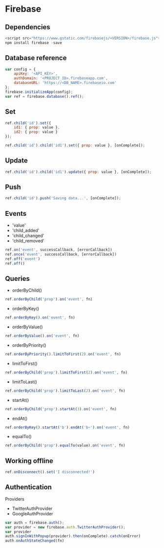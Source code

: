 # Firebase

## Dependencies
```javascript
<script src="https://www.gstatic.com/firebasejs/<VERSION>/firebase.js"></script>
npm install firebase -save
```
## Database reference
```javascript
var config = {
    apiKey: '<API_KEY>',
    authDomain: '<PROJECT_ID>.firebaseapp.com',
    databaseURL: 'https://<DB_NAME>.firebaseio.com'
};
firebase.initializeApp(config);
var ref = firebase.database().ref();
```
## Set
```javascript
ref.child('id').set({
    id1: { prop: value },
    id2: { prop: value }
});
```
```javascript
ref.child('id').child('id1').set({ prop: value }, [onComplete]);
```
## Update
```javascript
ref.child('id').child('id1').update({ prop: value }, [onComplete]);
```
## Push
```javascript
ref.child('id').push('Saving data...', [onComplete]);
```
## Events
- 'value'
- 'child_added'
- 'child_changed'
- 'child_removed'
```javascript
ref.on('event', successCallback, [errorCallback])
ref.once('event', successCallback, [errorCallback])
ref.off('event')
ref.off()
```
## Queries
- orderByChild()
```javascript
ref.orderByChild('prop').on('event', fn)
```
- orderByKey()
```javascript
ref.orderByKey().on('event', fn)
```
- orderByValue()
```javascript
ref.orderByValue().on('event', fn)
```
- orderByPriority()
```javascript
ref.orderByPriority().limitToFirst(2).on('event', fn)
```
- limitToFirst()
```javascript
ref.orderByChild('prop').limitToFirst(2).on('event', fn)
```
- limitToLast()
```javascript
ref.orderByChild('prop').limitToLast(2).on('event', fn)
```
- startAt()
```javascript
ref.orderByChild('prop').startAt(3).on('event', fn)
```
- endAt()
```javascript
ref.orderByKey().startAt('b').endAt('b~').on('event', fn)
```
- equalTo()
```javascript
ref.orderByChild('prop').equalTo(value).on('event', fn)
```
## Working offline
```javascript
ref.onDisconnect().set('I disconnected!')
```
## Authentication
Providers
- TwitterAuthProvider
- GoogleAuthProvider
```javascript
var auth = firebase.auth();
var provider = new firebase.auth.TwitterAuthProvider();
var provider
auth.signInWithPopup(provider).then(onComplete).catch(onError)
auth.onAuthStateChanged(fn)
```
